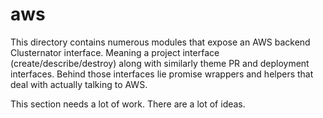 aws
===

This directory contains numerous modules that expose an AWS backend
Clusternator interface.  Meaning a project interface 
(create/describe/destroy) along with similarly theme PR and deployment
interfaces.  Behind those interfaces lie promise wrappers and helpers
that deal with actually talking to AWS.

This section needs a lot of work.  There are a lot of ideas.